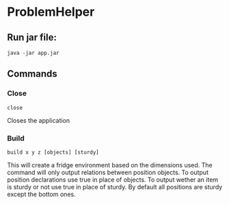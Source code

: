 # ProblemHelper

## Run jar file:
`java -jar app.jar`

## Commands
### Close
`close`

Closes the application

### Build
`build x y z [objects] [sturdy]`

This will create a fridge environment based on the dimensions used. The command will only output relations between position objects.
To output position declarations use true in place of objects. To output wether an item is sturdy or not use true in place of sturdy. 
By default all positions are sturdy except the bottom ones.
